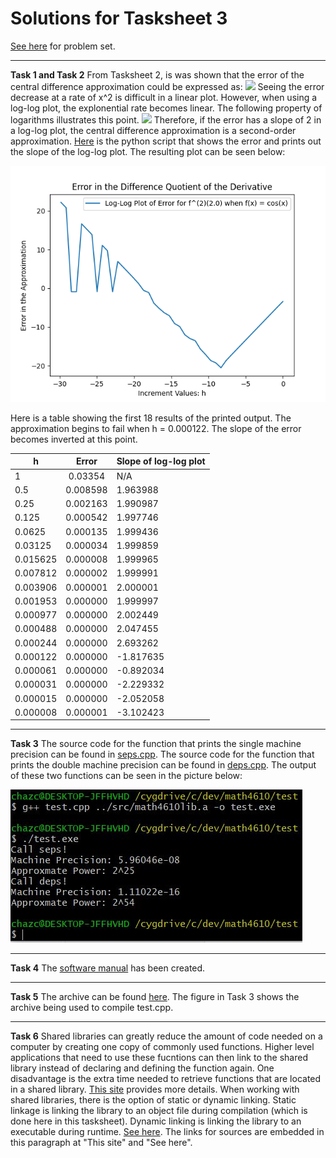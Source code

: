 # Solutions for Tasksheet 3 
[See here](https://github.com/jvkoebbe/math4610/blob/master/tasksheets/tasksheet_03/md/tasksheet_03.md) for problem set.

<hr>

**Task 1 and Task 2**
From Tasksheet 2, is was shown that the error of the central difference approximation could be expressed as:
<img src="https://render.githubusercontent.com/render/math?math=error \leq Ch^{2}">
Seeing the error decrease at a rate of x^2 is difficult in a linear plot. However, when using a log-log plot, the explonential rate becomes linear. The following property of logarithms illustrates this point.
<img src="https://render.githubusercontent.com/render/math?math=log(h^{2}) = 2log(h)">
Therefore, if the error has a slope of 2 in a log-log plot, the central difference approximation is a second-order approximation. 
[Here](https://github.com/chazcornwall/math4610/blob/master/src/plotting/plotderiv.py) is the python script that shows the error and prints out the slope of the log-log plot.
The resulting plot can be seen below:

![](https://github.com/chazcornwall/math4610/blob/master/src/plotting/Figure.png)

Here is a table showing the first 18 results of the printed output. The approximation begins to fail when h = 0.000122. The slope of the error becomes inverted at this point.

| h        | Error | Slope of log-log plot|
| ------------- |:-------------:| ------|
| 1    |  0.03354 | N/A |
| 0.5     | 0.008598 | 1.963988 |
| 0.25 | 0.002163 | 1.990987 |
| 0.125 | 0.000542 | 1.997746 |
| 0.0625 | 0.000135 | 1.999436 |
| 0.03125 | 0.000034 | 1.999859 |
| 0.015625 | 0.000008 | 1.999965 |
| 0.007812 | 0.000002 | 1.999991 |
| 0.003906 | 0.000001 | 2.000001 |
| 0.001953 | 0.000000 | 1.999997 |
| 0.000977 | 0.000000 | 2.002449 |
| 0.000488 | 0.000000 | 2.047455 |
| 0.000244 | 0.000000 | 2.693262 |
| 0.000122 | 0.000000 | -1.817635 |
| 0.000061 | 0.000000 | -0.892034 |
| 0.000031 | 0.000000 | -2.229332 |
| 0.000015 | 0.000000 | -2.052058 |
| 0.000008 | 0.000001 | -3.102423 |

<hr>

**Task 3**
The source code for the function that prints the single machine precision can be found in [seps.cpp](https://github.com/chazcornwall/math4610/blob/master/src/seps.cpp). The source code for the function that prints the double machine precision can be found in [deps.cpp](https://github.com/chazcornwall/math4610/blob/master/src/deps.cpp). The output of these two functions can be seen in the picture below:

![](https://github.com/chazcornwall/math4610/blob/master/images/task3_libexample.JPG)

<hr>

**Task 4**
The [software manual](https://github.com/chazcornwall/math4610/blob/master/software_manual/README.md) has been created.

<hr>

**Task 5**
The archive can be found [here](https://github.com/chazcornwall/math4610/blob/master/src). The figure in Task 3 shows the archive being used to compile test.cpp.

<hr>

**Task 6**
Shared libraries can greatly reduce the amount of code needed on a computer by creating one copy of commonly used functions. Higher level applications that need to use these fucntions can then link to the shared library instead of declaring and defining the function again. One disadvantage is the extra time needed to retrieve functions that are located in a shared library. [This site](https://www.ibm.com/support/knowledgecenter/en/ssw_aix_71/performance/when_dyn_linking_static_linking.html) provides more details. When working with shared libraries, there is the option of static or dynamic linking. Static linkage is linking the library to an object file during compilation (which is done here in this tasksheet). Dynamic linking is linking the library to an executable during runtime. [See here](https://en.wikipedia.org/wiki/Static_library). The links for sources are embedded in this paragraph at "This site" and "See here".




